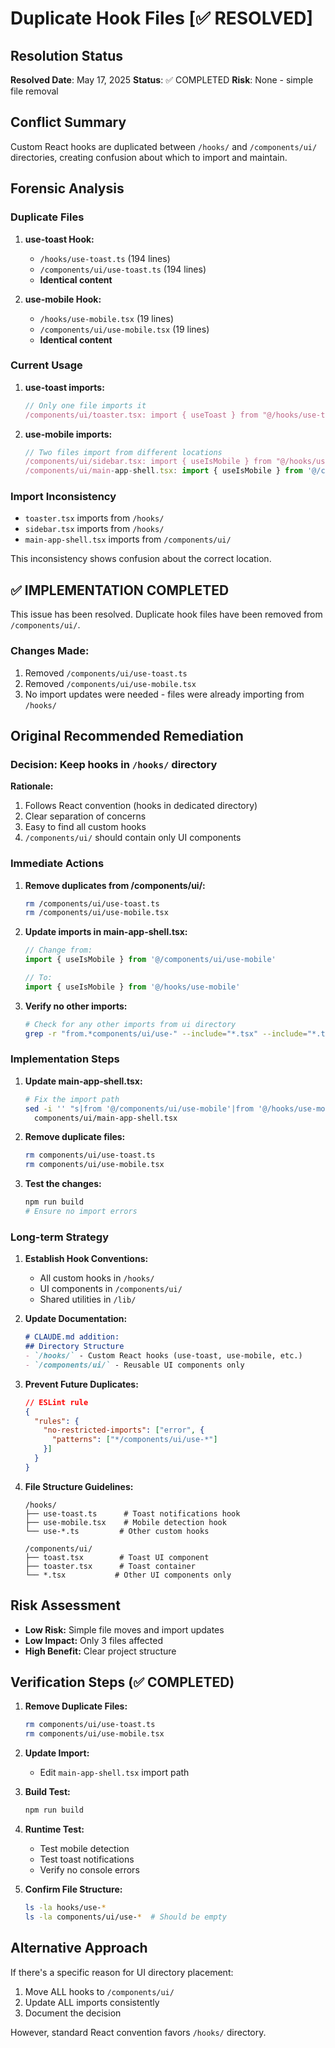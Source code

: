 # Duplicate Hook Files [✅ RESOLVED]

## Resolution Status
**Resolved Date**: May 17, 2025
**Status**: ✅ COMPLETED
**Risk**: None - simple file removal

## Conflict Summary
Custom React hooks are duplicated between `/hooks/` and `/components/ui/` directories, creating confusion about which to import and maintain.

## Forensic Analysis

### Duplicate Files

1. **use-toast Hook:**
   - `/hooks/use-toast.ts` (194 lines)
   - `/components/ui/use-toast.ts` (194 lines)
   - **Identical content**

2. **use-mobile Hook:**
   - `/hooks/use-mobile.tsx` (19 lines)
   - `/components/ui/use-mobile.tsx` (19 lines)  
   - **Identical content**

### Current Usage

1. **use-toast imports:**
   ```typescript
   // Only one file imports it
   /components/ui/toaster.tsx: import { useToast } from "@/hooks/use-toast"
   ```

2. **use-mobile imports:**
   ```typescript
   // Two files import from different locations
   /components/ui/sidebar.tsx: import { useIsMobile } from "@/hooks/use-mobile"
   /components/ui/main-app-shell.tsx: import { useIsMobile } from '@/components/ui/use-mobile'
   ```

### Import Inconsistency

- `toaster.tsx` imports from `/hooks/`
- `sidebar.tsx` imports from `/hooks/`
- `main-app-shell.tsx` imports from `/components/ui/`

This inconsistency shows confusion about the correct location.

## ✅ IMPLEMENTATION COMPLETED

This issue has been resolved. Duplicate hook files have been removed from `/components/ui/`.

### Changes Made:
1. Removed `/components/ui/use-toast.ts`
2. Removed `/components/ui/use-mobile.tsx`
3. No import updates were needed - files were already importing from `/hooks/`

## Original Recommended Remediation

### Decision: Keep hooks in `/hooks/` directory

**Rationale:**
1. Follows React convention (hooks in dedicated directory)
2. Clear separation of concerns
3. Easy to find all custom hooks
4. `/components/ui/` should contain only UI components

### Immediate Actions

1. **Remove duplicates from /components/ui/:**
   ```bash
   rm /components/ui/use-toast.ts
   rm /components/ui/use-mobile.tsx
   ```

2. **Update imports in main-app-shell.tsx:**
   ```typescript
   // Change from:
   import { useIsMobile } from '@/components/ui/use-mobile'
   
   // To:
   import { useIsMobile } from '@/hooks/use-mobile'
   ```

3. **Verify no other imports:**
   ```bash
   # Check for any other imports from ui directory
   grep -r "from.*components/ui/use-" --include="*.tsx" --include="*.ts" .
   ```

### Implementation Steps

1. **Update main-app-shell.tsx:**
   ```bash
   # Fix the import path
   sed -i '' "s|from '@/components/ui/use-mobile'|from '@/hooks/use-mobile'|g" \
     components/ui/main-app-shell.tsx
   ```

2. **Remove duplicate files:**
   ```bash
   rm components/ui/use-toast.ts
   rm components/ui/use-mobile.tsx
   ```

3. **Test the changes:**
   ```bash
   npm run build
   # Ensure no import errors
   ```

### Long-term Strategy

1. **Establish Hook Conventions:**
   - All custom hooks in `/hooks/`
   - UI components in `/components/ui/`
   - Shared utilities in `/lib/`

2. **Update Documentation:**
   ```markdown
   # CLAUDE.md addition:
   ## Directory Structure
   - `/hooks/` - Custom React hooks (use-toast, use-mobile, etc.)
   - `/components/ui/` - Reusable UI components only
   ```

3. **Prevent Future Duplicates:**
   ```json
   // ESLint rule
   {
     "rules": {
       "no-restricted-imports": ["error", {
         "patterns": ["*/components/ui/use-*"]
       }]
     }
   }
   ```

4. **File Structure Guidelines:**
   ```
   /hooks/
   ├── use-toast.ts      # Toast notifications hook
   ├── use-mobile.tsx    # Mobile detection hook
   └── use-*.ts         # Other custom hooks
   
   /components/ui/
   ├── toast.tsx        # Toast UI component
   ├── toaster.tsx      # Toast container
   └── *.tsx           # Other UI components only
   ```

## Risk Assessment

- **Low Risk:** Simple file moves and import updates
- **Low Impact:** Only 3 files affected
- **High Benefit:** Clear project structure

## Verification Steps (✅ COMPLETED)

1. **Remove Duplicate Files:**
   ```bash
   rm components/ui/use-toast.ts
   rm components/ui/use-mobile.tsx
   ```

2. **Update Import:**
   - Edit `main-app-shell.tsx` import path

3. **Build Test:**
   ```bash
   npm run build
   ```

4. **Runtime Test:**
   - Test mobile detection
   - Test toast notifications
   - Verify no console errors

5. **Confirm File Structure:**
   ```bash
   ls -la hooks/use-*
   ls -la components/ui/use-*  # Should be empty
   ```

## Alternative Approach

If there's a specific reason for UI directory placement:
1. Move ALL hooks to `/components/ui/`
2. Update ALL imports consistently
3. Document the decision

However, standard React convention favors `/hooks/` directory.